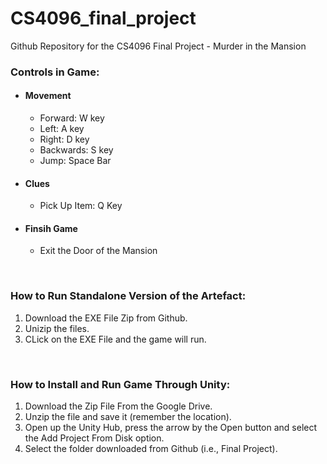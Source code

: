 # CS4096_final_project
Github Repository for the CS4096 Final Project - Murder in the Mansion

### Controls in Game:
 - #### Movement
   - Forward: W key
   - Left: A key
   - Right: D key
   - Backwards: S key
   - Jump: Space Bar
 - #### Clues
   - Pick Up Item: Q Key
 - #### Finsih Game
   - Exit the Door of the Mansion

<br>

  ### How to Run Standalone Version of the Artefact:
  1. Download the EXE File Zip from Github.
  2. Unizip the files.
  3. CLick on the EXE File and the game will run.


<br>

  ### How to Install and Run Game Through Unity:
  1. Download the Zip File From the Google Drive.
  2. Unzip the file and save it (remember the location).
  3. Open up the Unity Hub, press the arrow by the Open button and select the Add Project From Disk option.
  4. Select the folder downloaded from Github (i.e., Final Project).
